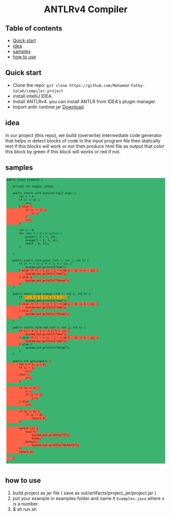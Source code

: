 <h1 align="center">ANTLRv4 Compiler</h1>

## Table of contents

- [Quick start](#Quick-start)
- [idea](#idea)
- [samples](#samples)
- [how to use](#how-to-use)


## Quick start
- Clone the repo: `git clone https://github.com/Mohamed-Fathy-Salah/compiler-project`
- install intelliJ IDEA.
- Install ANTLRv4. you can install ANTLR from IDEA's plugin manager.
- Import antlr runtime jar [Download](https://repo1.maven.org/maven2/org/antlr/antlr4/4.9.3/antlr4-4.9.3-complete.jar).
## idea
in our project (this repo), we build (overwrite) intermediate code generator that helps in detect blocks of code in the input program file then statically test if this blocks will work or not then produce html file as output that color this block by green if this block will works or red if not.

## samples
![sample1](samples/sample1.jfif)

## how to use
1. build project as jar file ( save as out/artifacts/project_jar/project.jar ).
2. put your example in examples folder and name it `Examplex.java` where x is a number.
3. $ sh run.sh
